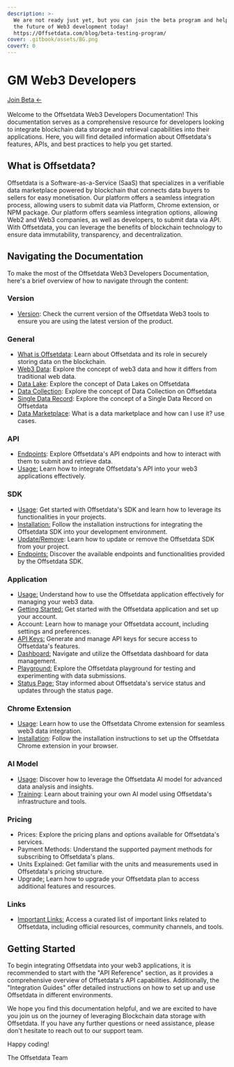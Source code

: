 ```yaml
---
description: >-
  We are not ready just yet, but you can join the beta program and help shape
  the future of Web3 development today!  
  https://Offsetdata.com/blog/beta-testing-program/
cover: .gitbook/assets/BG.png
coverY: 0
---
```


# GM Web3 Developers

[Join Beta <-](https://offsetdata.com/blog/beta-testing-program/)\
\
Welcome to the Offsetdata Web3 Developers Documentation! This documentation serves as a comprehensive resource for developers looking to integrate blockchain data storage and retrieval capabilities into their applications. Here, you will find detailed information about Offsetdata's features, APIs, and best practices to help you get started.

## What is Offsetdata?

Offsetdata is a Software-as-a-Service (SaaS) that specializes in a verifiable data marketplace powered by blockchain that connects data buyers to sellers for easy monetisation. Our platform offers a seamless integration process, allowing users to submit data via Platform, Chrome extension, or NPM package. Our platform offers seamless integration options, allowing Web2 and Web3 companies, as well as developers, to submit data via API. With Offsetdata, you can leverage the benefits of blockchain technology to ensure data immutability, transparency, and decentralization.

## Navigating the Documentation

To make the most of the Offsetdata Web3 Developers Documentation, here's a brief overview of how to navigate through the content:

### Version

* [Version](version.md): Check the current version of the Offsetdata Web3 tools to ensure you are using the latest version of the product.

### General

* [What is Offsetdata](./#what-is-offsetdata): Learn about Offsetdata and its role in securely storing data on the blockchain.
* [Web3 Data](broken-reference): Explore the concept of web3 data and how it differs from traditional web data.
* [Data Lake](application/datalake/): Explore the concept of Data Lakes on Offsetdata
* [Data Collection](application/datalake/collection.md): Explore the concept of Data Collection on Offsetdata
* [Single Data Record](application/playground.md): Explore the concept of a Single Data Record on Offsetdata
* [Data Marketplace](https://marketplace.offsetdata.com): What is a data marketplace and how can I use it? use cases.

### API

* [Endpoints](api/endpoints.md): Explore Offsetdata's API endpoints and how to interact with them to submit and retrieve data.
* [Usage:](api/usage.md) Learn how to integrate Offsetdata's API into your web3 applications effectively.

### SDK

* [Usage](api/usage.md#offsetdata-api-usage-documentation): Get started with Offsetdata's SDK and learn how to leverage its functionalities in your projects.
* [Installation:](sdk/installation.md) Follow the installation instructions for integrating the Offsetdata SDK into your development environment.
* [Update/Remove](sdk/update-remove.md): Learn how to update or remove the Offsetdata SDK from your project.
* [Endpoints:](sdk/endpoints.md) Discover the available endpoints and functionalities provided by the Offsetdata SDK.

### Application

* [Usage](api/usage.md)[:](broken-reference/) Understand how to use the Offsetdata application effectively for managing your web3 data.
* [Getting Started](application/getting-started.md)[:](application/getting-started.md) Get started with the Offsetdata application and set up your account.
* Account: Learn how to manage your Offsetdata account, including settings and preferences.
* [API Keys:](application/api-keys.md) Generate and manage API keys for secure access to Offsetdata's features.
* [Dashboard:](application/dashboard.md) Navigate and utilize the Offsetdata dashboard for data management.
* [Playground:](application/playground.md) Explore the Offsetdata playground for testing and experimenting with data submissions.
* [Status Page](application/status-page.md)[:](application/status-page.md) Stay informed about Offsetdata's service status and updates through the status page.

### Chrome Extension

* [Usage](chrome-extension/usage.md): Learn how to use the Offsetdata Chrome extension for seamless web3 data integration.
* [Installation](chrome-extension/installation.md): Follow the installation instructions to set up the Offsetdata Chrome extension in your browser.

### AI Model

* [Usage](ai-model/usage.md): Discover how to leverage the Offsetdata AI model for advanced data analysis and insights.
* [Training](ai-model/training.md): Learn about training your own AI model using Offsetdata's infrastructure and tools.

### Pricing

* Prices: Explore the pricing plans and options available for Offsetdata's services.
* Payment Methods: Understand the supported payment methods for subscribing to Offsetdata's plans.
* Units Explained: Get familiar with the units and measurements used in Offsetdata's pricing structure.
* Upgrade[:](broken-reference/) Learn how to upgrade your Offsetdata plan to access additional features and resources.

### Links

* [Important Links](links/important-links.md)[:](links/important-links.md) Access a curated list of important links related to Offsetdata, including official resources, community channels, and tools.

## Getting Started

To begin integrating Offsetdata into your web3 applications, it is recommended to start with the "API Reference" section, as it provides a comprehensive overview of Offsetdata's API capabilities. Additionally, the "Integration Guides" offer detailed instructions on how to set up and use Offsetdata in different environments.

We hope you find this documentation helpful, and we are excited to have you join us on the journey of leveraging Blockchain data storage with Offsetdata. If you have any further questions or need assistance, please don't hesitate to reach out to our support team.

Happy coding!

The Offsetdata Team
